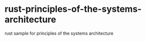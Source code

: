 # rust-principles-of-the-systems-architecture

rust sample for principles of the systems architecture